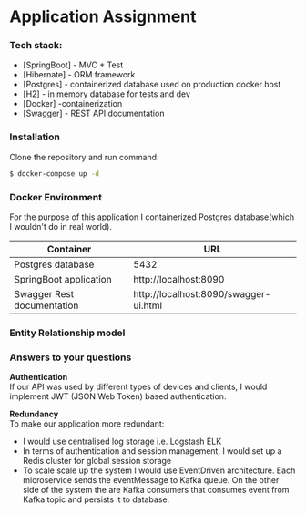# Application Assignment
### Tech stack:

* [SpringBoot] - MVC + Test
* [Hibernate] - ORM framework
* [Postgres] - containerized database used on production docker host
* [H2] - in memory database for tests and dev
* [Docker] -containerization
* [Swagger]  - REST API documentation

### Installation

Clone the repository and run command:

```sh
$ docker-compose up -d
```

### Docker Environment

For the purpose of this application I containerized Postgres database(which I wouldn't do in real world). 

| Container | URL |
| ------ | ------ |
| Postgres database | 5432 |
| SpringBoot application | http://localhost:8090 |
| Swagger Rest documentation | http://localhost:8090/swagger-ui.html |

### Entity Relationship model



### Answers to your questions
**Authentication**\
If our API was used by different types of devices and clients, 
I would implement JWT (JSON Web Token) based authentication.  

**Redundancy**\
To make our application more redundant:
* I would use centralised log storage i.e. Logstash ELK
* In terms of authentication and session management, I would set up a Redis cluster for global session storage
* To scale scale up the system I would use EventDriven architecture. Each microservice 
sends the eventMessage to Kafka queue. On the other side of the system the are Kafka consumers that consumes event from
Kafka topic and persists it to database.  







